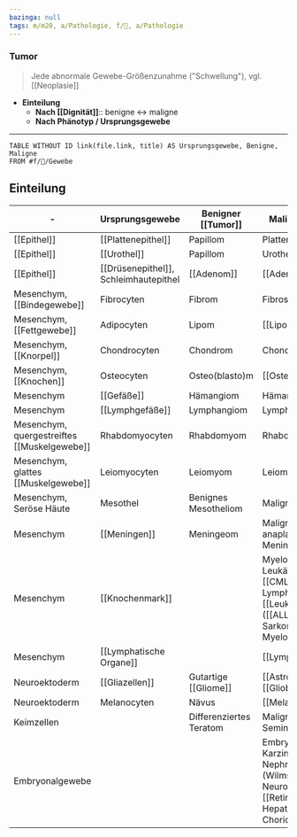 ```yaml
---
bazinga: null
tags: m/m20, a/Pathologie, f/🦀, a/Pathologie
---
```

### Tumor
> Jede abnormale Gewebe-Größenzunahme ("Schwellung"), vgl. [[Neoplasie]]
- **Einteilung**
	- **Nach [[Dignität]]**:: benigne ↔ maligne
	- **Nach Phänotyp / Ursprungsgewebe**
---
```dataview
TABLE WITHOUT ID link(file.link, title) AS Ursprungsgewebe, Benigne, Maligne
FROM #f/🔬/Gewebe 
```


## Einteilung
-|Ursprungsgewebe|Benigner [[Tumor]]|Maligner [[Tumor]]
-|-|-|-
[[Epithel]]|[[Plattenepithel]]|Papillom|Plattenepithelkarzinom
[[Epithel]]|[[Urothel]]|Papillom|Urothelkarzinom
[[Epithel]]|[[Drüsenepithel]], Schleimhautepithel|[[Adenom]]|[[Adenokarzinom]]
Mesenchym, [[Bindegewebe]]|Fibrocyten|Fibrom|Fibrosarkom
Mesenchym, [[Fettgewebe]]|Adipocyten|Lipom|[[Liposarkom]]
Mesenchym, [[Knorpel]]|Chondrocyten|Chondrom|Chondrosarkom
Mesenchym, [[Knochen]]|Osteocyten|Osteo(blasto)m|[[Osteosarkom]]
Mesenchym|[[Gefäße]]|Hämangiom|Hämangiosarkom
Mesenchym|[[Lymphgefäße]]|Lymphangiom|Lymphangiosarkom
Mesenchym, quergestreiftes [[Muskelgewebe]]|Rhabdomyocyten|Rhabdomyom|Rhabdomyosarkom
Mesenchym, glattes [[Muskelgewebe]]|Leiomyocyten|Leiomyom|Leiomyosarkom
Mesenchym, Seröse Häute|Mesothel|Benignes Mesotheliom|Malignes Mesotheliom
Mesenchym|[[Meningen]]|Meningeom|Malignes anaplastisches Meningeom
Mesenchym|[[Knochenmark]]||Myeloische Leukämien ([[AML]], [[CML]]), Lymphatische [[Leukämie]] ([[ALL]]), [[Ewing-Sarkom]], [[Multiples Myelom]] 
Mesenchym|[[Lymphatische Organe]]||[[Lymphom]]
Neuroektoderm|[[Gliazellen]]|Gutartige [[Gliome]]|[[Astrocytom]], [[Glioblastom]]
Neuroektoderm|Melanocyten|Nävus|[[Melanom]]
Keimzellen||Differenziertes Teratom|Malignes Teratom, Seminom
Embryonalgewebe|||Embryonales Karzinom, Nephroblastom (Wilms), Neuroblastom, [[Retinoblastom]], Hepatoblastom, Chorionkarzinom